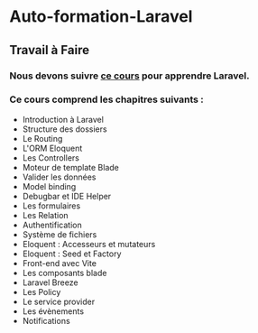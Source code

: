 # Auto-formation-Laravel 
## Travail  à Faire

### Nous devons suivre [ce cours](https://grafikart.fr/tutoriels/introduction-laravel-2112#autoplay) pour apprendre Laravel.



### Ce cours comprend les chapitres suivants :

- Introduction à Laravel
- Structure des dossiers
- Le Routing
- L'ORM Eloquent
- Les Controllers
- Moteur de template Blade
- Valider les données
- Model binding
- Debugbar et IDE Helper
- Les formulaires
- Les Relation
- Authentification
- Système de fichiers
- Eloquent : Accesseurs et mutateurs
- Eloquent : Seed et Factory
- Front-end avec Vite
- Les composants blade
- Laravel Breeze
- Les Policy
- Le service provider
- Les évènements
- Notifications
